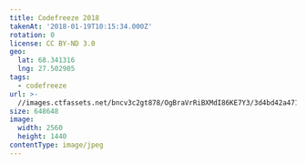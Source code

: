 ```yaml
---
title: Codefreeze 2018
takenAt: '2018-01-19T10:15:34.000Z'
rotation: 0
license: CC BY-ND 3.0
geo:
  lat: 68.341316
  lng: 27.502905
tags:
  - codefreeze
url: >-
  //images.ctfassets.net/bncv3c2gt878/OgBraVrRiBXMdI86KE7Y3/3d4bd42a471287026d363d3354258749/codefreeze-2018_25929142878_o
size: 648648
image:
  width: 2560
  height: 1440
contentType: image/jpeg
---
```


